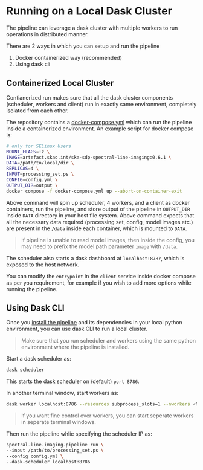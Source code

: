 # Running on a Local Dask Cluster

The pipeline can leverage a dask cluster with multiple workers to run operations in distributed manner.

There are 2 ways in which you can setup and run the pipeline

1. Docker containerized way (recommended)
1. Using dask cli

## Containerized Local Cluster

Contianerized run makes sure that all the dask cluster components (scheduler, workers and client) run in exactly same environment, completely isolated from each other.

The repository contains a [docker-compose.yml](https://gitlab.com/ska-telescope/sdp/science-pipeline-workflows/ska-sdp-spectral-line-imaging/-/blob/main/docker-compose.yml) which can run the pipeline inside a containerized environment.
An example script for docker compose is:

```bash
# only for SELinux Users
MOUNT_FLAGS=:z \
IMAGE=artefact.skao.int/ska-sdp-spectral-line-imaging:0.6.1 \
DATA=/path/to/local/dir \
REPLICAS=4 \
INPUT=processing_set.ps \
CONFIG=config.yml \
OUTPUT_DIR=output \
docker compose -f docker-compose.yml up --abort-on-container-exit
```

Above command will spin up scheduler, 4 workers, and a client as docker containers, run the pipeline, and store output of the pipeline in `OUTPUT_DIR` inside `DATA` directory in your host file system. Above command expects that all the necessary data required (processing set, config, model images etc.) are present in the `/data` inside each container, which is mounted to `DATA`.

> If pipeline is unable to read model images, then inside the config, you may need to prefix the model path parameter `image` with `/data`.

The scheduler also starts a dask dashboard at `localhost:8787`, which is exposed to the host network.

You can modify the `entrypoint` in the `client` service inside docker compose as per you requirement, for example if you wish to add more options while running the pipeline.

## Using Dask CLI

Once you [install the pipeline](./README.md#installation-with-pip) and its dependencies in your local python environment, you can use dask CLI to run a local cluster.

> Make sure that you run scheduler and workers using the same python environment where the pipeline is installed.

Start a dask scheduler as:

```bash
dask scheduler
```

This starts the dask scheduler on (default) `port 8786`.

In another terminal window, start workers as:

```bash
dask worker localhost:8786 --resources subprocess_slots=1 --nworkers <NUM_WORKERS>
```

> If you want fine control over workers, you can start seperate workers in seperate terminal windows.

Then run the pipeline whlie specifying the scheduler IP as:

```bash
spectral-line-imaging-pipeline run \
--input /path/to/processing_set.ps \
--config config.yml \
--dask-scheduler localhost:8786
```
